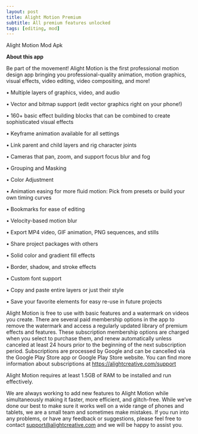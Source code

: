 ```yaml
---
layout: post
title: Alight Motion Premium
subtitle: All premium features unlocked
tags: [editing, mod]
---
```


Alight Motion Mod Apk

**About this app**

Be part of the movement! Alight Motion is the first professional motion design app bringing you professional-quality animation, motion graphics, visual effects, video editing, video compositing, and more!

• Multiple layers of graphics, video, and audio

• Vector and bitmap support (edit vector graphics right on your phone!)

• 160+ basic effect building blocks that can be combined to create sophisticated visual effects

• Keyframe animation available for all settings

• Link parent and child layers and rig character joints

• Cameras that pan, zoom, and support focus blur and fog

• Grouping and Masking

• Color Adjustment

• Animation easing for more fluid motion: Pick from presets or build your own timing curves

• Bookmarks for ease of editing

• Velocity-based motion blur

• Export MP4 video, GIF animation, PNG sequences, and stills

• Share project packages with others

• Solid color and gradient fill effects

• Border, shadow, and stroke effects

• Custom font support

• Copy and paste entire layers or just their style

• Save your favorite elements for easy re-use in future projects


Alight Motion is free to use with basic features and a watermark on videos you create. There are several paid membership options in the app to remove the watermark and access a regularly updated library of premium effects and features. These subscription membership options are charged when you select to purchase them, and renew automatically unless canceled at least 24 hours prior to the beginning of the next subscription period. Subscriptions are processed by Google and can be cancelled via the Google Play Store app or Google Play Store website. You can find more information about subscriptions at https://alightcreative.com/support

Alight Motion requires at least 1.5GB of RAM to be installed and run effectively.

We are always working to add new features to Alight Motion while simultaneously making it faster, more efficient, and glitch-free. While we’ve done our best to make sure it works well on a wide range of phones and tablets, we are a small team and sometimes make mistakes. If you run into any problems, or have any feedback or suggestions, please feel free to contact support@alightcreative.com and we will be happy to assist you.

